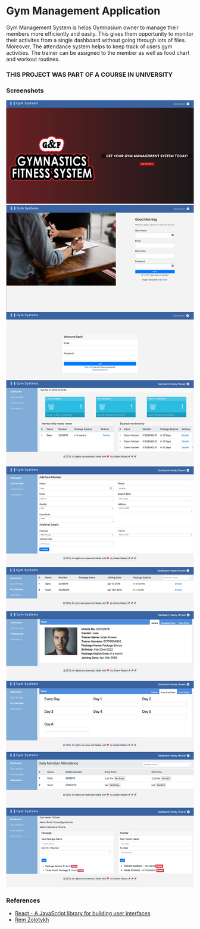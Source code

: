 # Gym Management Application

Gym Management System is helps Gymnasium owner to manage their members more efficiently and easily. This gives them opportunity to monitor their activites from a single dashboard without going through lots of files. Moreover, The attendance system helps to keep track of users gym activities. The trainer can be assigned to the member as well as food chart and workout routines.

### THIS PROJECT WAS PART OF A COURSE IN UNIVERSITY

### Screenshots

![](https://github.com/mgorabbani/gym-react-app/blob/master/assets/Picture1.png)
![](https://github.com/mgorabbani/gym-react-app/blob/master/assets/Picture2.png)
![](https://github.com/mgorabbani/gym-react-app/blob/master/assets/Picture3.png)
![](https://github.com/mgorabbani/gym-react-app/blob/master/assets/Picture4.png)
![](https://github.com/mgorabbani/gym-react-app/blob/master/assets/Picture5.png)
![](https://github.com/mgorabbani/gym-react-app/blob/master/assets/Picture6.png)
![](https://github.com/mgorabbani/gym-react-app/blob/master/assets/Picture7.png)
![](https://github.com/mgorabbani/gym-react-app/blob/master/assets/Picture8.png)
![](https://github.com/mgorabbani/gym-react-app/blob/master/assets/Picture9.png)
![](https://github.com/mgorabbani/gym-react-app/blob/master/assets/Picture10.png)

### References

+ [React - A JavaScript library for building user interfaces](https://reactjs.org/)
+ [Rem Zolotykh](https://www.youtube.com/user/MrRemchi)
